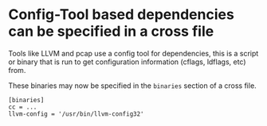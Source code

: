 # Config-Tool based dependencies can be specified in a cross file

Tools like LLVM and pcap use a config tool for dependencies, this is a script
or binary that is run to get configuration information (cflags, ldflags, etc)
from.

These binaries may now be specified in the `binaries` section of a cross file.

```dosini
[binaries]
cc = ...
llvm-config = '/usr/bin/llvm-config32'
```
